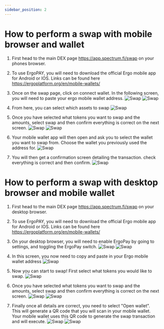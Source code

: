 ```yaml
---
sidebar_position: 2
---
```


# How to perform a swap with mobile browser and wallet

1. First head to the main DEX page https://app.spectrum.fi/swap on your phones browser.

2. To use ErgoPAY, you will need to download the official Ergo mobile app for Android or IOS. Links can be found here https://ergoplatform.org/en/mobile-wallets/

3. Once on the swap page, click on connect wallet. In the following screen, you will need to paste your ergo mobile wallet address.
![Swap](/img/user-guides/ergopay-guide/1.jpg)
![Swap](/img/user-guides/ergopay-guide/2.jpg)

4. From here, you can select which assets to swap
![Swap](/img/user-guides/ergopay-guide/3.jpg)

5. Once you have selected what tokens you want to swap and the amounts, select swap and then confirm everything is correct on the next screen.
![Swap](/img/user-guides/ergopay-guide/4.jpg)
![Swap](/img/user-guides/ergopay-guide/5.jpg)

6. Your mobile wallet app will then open and ask you to select the wallet you want to swap from. Choose the wallet you previously used the address for.
![Swap](/img/user-guides/ergopay-guide/6.jpg)

7. You will then get a confirmation screen detailing the transaction. check everything is correct and then confirm.
![Swap](/img/user-guides/ergopay-guide/7.jpg)

# How to perform a swap with desktop browser and mobile wallet

1. First head to the main DEX page https://app.spectrum.fi/swap on your desktop browser.

2. To use ErgoPAY, you will need to download the official Ergo mobile app for Android or IOS. Links can be found here https://ergoplatform.org/en/mobile-wallets/

3. On your desktop browser, you will need to enable ErgoPay by going to settings, and toggling the ErgoPay switch.
![Swap](/img/user-guides/ergopay-guide/8.jpg)
![Swap](/img/user-guides/ergopay-guide/9.jpg)

4. In this screen, you now need to copy and paste in your Ergo mobile wallet address
![Swap](/img/user-guides/ergopay-guide/10.jpg)

5. Now you can start to swap! First select what tokens you would like to swap.
![Swap](/img/user-guides/ergopay-guide/11.jpg)

6. Once you have selected what tokens you want to swap and the amounts, select swap and then confirm everything is correct on the next screen.
![Swap](/img/user-guides/ergopay-guide/12.jpg)
![Swap](/img/user-guides/ergopay-guide/13.jpg)

7. Finally once all details are correct, you need to select "Open wallet". This will generate a QR code that you will scan in your mobile wallet. Your mobile wallet uses this QR code to generate the swap transaction and will execute.
![Swap](/img/user-guides/ergopay-guide/14.jpg)
![Swap](/img/user-guides/ergopay-guide/15.jpg)




